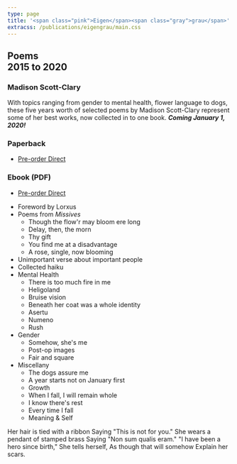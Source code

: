 ```yaml
---
type: page
title: '<span class="pink">Eigen</span><span class="gray">grau</span>'
extracss: /publications/eigengrau/main.css
---
```


<h2 class="gray">Poems<br />2015 to 2020</h2>

<h3><span class="pink">Madison</span> <span class="gray">Scott-Clary</span></h3>

With topics ranging from gender to mental health, flower language to dogs, these five years worth of selected poems by Madison Scott-Clary represent some of her best works, now collected in to one book. ***Coming January 1, 2020!***

<script src="https://gumroad.com/js/gumroad.js"></script>
<div class="front-flex">
    <div class="half">
        <h3>Paperback</h3>
        <ul>
        <li><a class="gumroad-button" href="https://gum.co/eigengrau-print" target="\_blank">Pre-order Direct</a></li>
        </ul>
    </div>
    <div class="half">
        <h3>Ebook (PDF)</h3>
        <ul>
        <li><a class="gumroad-button" href="https://gum.co/eigengrau-pdf" target="\_blank">Pre-order Direct</a></li>
        </ul>
    </div>
</div>

* Foreword by Lorxus
* Poems from *Missives*
    * Though the flow'r may bloom ere long
    * Delay, then, the morn
    * Thy gift
    * You find me at a disadvantage
    * A rose, single, now blooming
* Unimportant verse about important people
* Collected haiku
* Mental Health
    * There is too much fire in me
    * Heligoland
    * Bruise vision
    * Beneath her coat was a whole identity
    * Asertu
    * Numeno
    * Rush
* Gender
    * Somehow, she's me
    * Post-op images
    * Fair and square
* Miscellany
    * The dogs assure me
    * A year starts not on January first
    * Growth
    * When I fall, I will remain whole
    * I know there's rest
    * Every time I fall
    * Meaning & Self

<div class="quip verse">Her hair is tied with a ribbon
    Saying "<span class="gray">This is not for you.</span>"
She wears a pendant of stamped brass
    Saying "<span class="gray">Non sum qualis eram.</span>"
"<span class="gray">I have been a hero since birth,</span>"
    She tells herself,
        As though that will somehow
            Explain her scars.</div>
